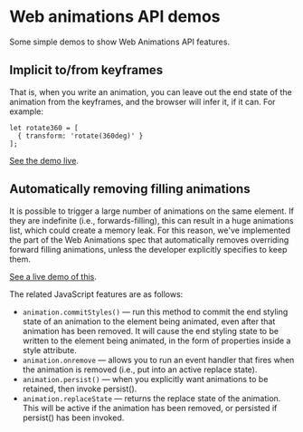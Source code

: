 # Web animations API demos

Some simple demos to show Web Animations API features.

## Implicit to/from keyframes
That is, when you write an animation, you can leave out the end state of the animation from the keyframes, and the browser will infer it, if it can. For example:

```
let rotate360 = [
  { transform: 'rotate(360deg)' }
];
``` 

[See the demo live](https://mdn.github.io/dom-examples/web-animations-api/implicit-keyframes.html). 


## Automatically removing filling animations
It is possible to trigger a large number of animations on the same element. If they are indefinite (i.e., forwards-filling), this can result in a huge animations list, which could create a memory leak. For this reason, we've implemented the part of the Web Animations spec that automatically removes overriding forward filling animations, unless the developer explicitly specifies to keep them.

[See a live demo of this](https://mdn.github.io/dom-examples/web-animations-api/replace-indefinite-animations.html). 

The related JavaScript features are as follows:

* `animation.commitStyles()` — run this method to commit the end styling state of an animation to the element being animated, even after that animation has been removed. It will cause the end styling state to be written to the element being animated, in the form of properties inside a style attribute.
* `animation.onremove` — allows you to run an event handler that fires when the animation is removed (i.e., put into an active replace state).
* `animation.persist()` — when you explicitly want animations to be retained, then invoke persist().
* `animation.replaceState` — returns the replace state of the animation. This will be active if the animation has been removed, or persisted if persist() has been invoked.
